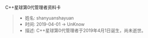 C++星球第0代管理者资料卡
> - 姓名: shanyuanshayuan
> - 时间: 2019-04-01 -> UnKnow
> - 描述: C++星球第0代管理者于2019年4月1日诞生，尚未逝世。

